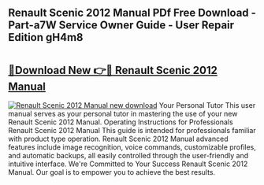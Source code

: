 ## Renault Scenic 2012 Manual PDf Free Download - Part-a7W Service Owner Guide - User Repair Edition gH4m8

# <h2><a href="http://cf12187.oget.top/?id=Renault+Scenic+2012+Manual">🔗Download New 👉🔴 Renault Scenic 2012 Manual</a></h2>

[![Renault Scenic 2012 Manual new download](https://i.imgur.com/5g1atiW.png)](http://cf12187.oget.top/?id=Renault+Scenic+2012+Manual)
Your Personal Tutor This user manual serves as your personal tutor in mastering the use of your new Renault Scenic 2012 Manual. Operating Instructions for Professionals Renault Scenic 2012 Manual This guide is intended for professionals familiar with product type operation. Renault Scenic 2012 Manual advanced features include image recognition, voice commands, customizable profiles, and automatic backups, all easily controlled through the user-friendly and intuitive interface. We're Committed to Your Success Renault Scenic 2012 Manual. Our goal is to empower you to achieve the best results.
